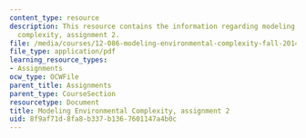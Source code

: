 ```yaml
---
content_type: resource
description: This resource contains the information regarding modeling environmental
  complexity, assignment 2.
file: /media/courses/12-086-modeling-environmental-complexity-fall-2014/8f9af71d8fa8b337b1367601147a4b0c_MIT12_086F14_PS2.pdf
file_type: application/pdf
learning_resource_types:
- Assignments
ocw_type: OCWFile
parent_title: Assignments
parent_type: CourseSection
resourcetype: Document
title: Modeling Environmental Complexity, assignment 2
uid: 8f9af71d-8fa8-b337-b136-7601147a4b0c
---
```

